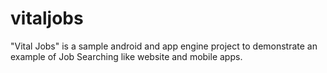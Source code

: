 # vitaljobs
"Vital Jobs" is a sample android and app engine project to demonstrate an example of Job Searching like website and mobile apps.
